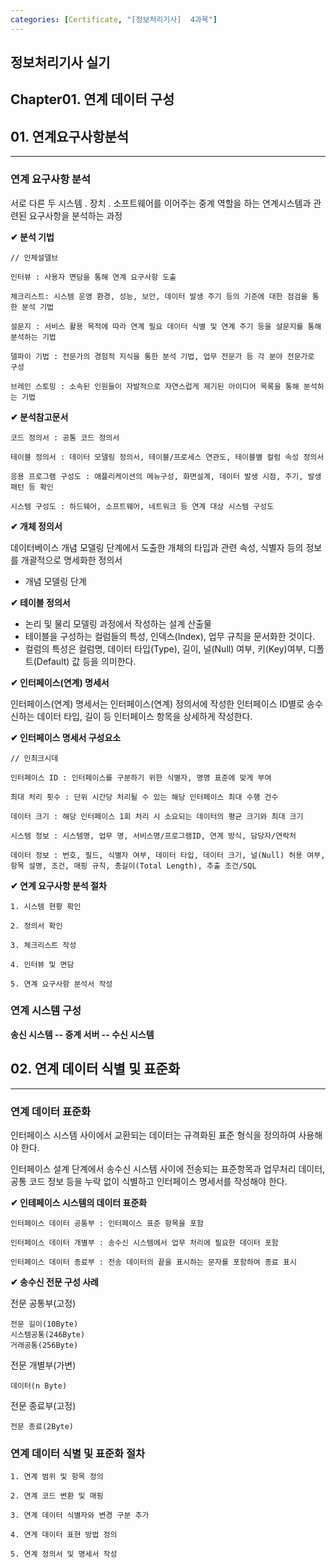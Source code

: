 ```yaml
---
categories: [Certificate, "[정보처리기사]  4과목"]
---
```


## 정보처리기사 실기

## Chapter01. 연계 데이터 구성

## 01. 연계요구사항분석

<hr>

### 연계 요구사항 분석

서로 다른 두 시스템 . 장치 . 소프트웨어를 이어주는 중계 역할을 하는 연계시스템과 관련된 요구사항을 분석하는 과정

**✔ 분석 기법**

```
// 인체설델브

인터뷰 : 사용자 면담을 통해 연계 요구사항 도출

체크리스트: 시스템 운영 환경, 성능, 보안, 데이터 발생 주기 등의 기준에 대한 점검을 통한 분석 기법

설문지 : 서비스 활용 목적에 따라 연계 필요 데이터 식별 및 연계 주기 등을 설문지를 통해 분석하는 기법

델파이 기법 : 전문가의 경험적 지식을 통한 분석 기법, 업무 전문가 등 각 분야 전문가로 구성

브레인 스토밍 : 소속된 인원들이 자발적으로 자연스럽게 제기된 아이디어 목록을 통해 분석하는 기법
```

**✔ 분석참고문서**

```
코드 정의서 : 공통 코드 정의서

테이블 정의서 : 데이터 모델링 정의서, 테이블/프로세스 연관도, 테이블별 컬럼 속성 정의서

응용 프로그램 구성도 : 애플리케이션의 메뉴구성, 화면설계, 데이터 발생 시점, 주기, 발생 패턴 등 확인

시스템 구성도 : 하드웨어, 소프트웨어, 네트워크 등 연계 대상 시스템 구성도
```

**✔ 개체 정의서**

데이터베이스 개념 모델링 단계에서 도출한 개체의 타입과 관련 속성, 식별자 등의 정보를 개괄적으로 명세화한 정의서

- 개념 모델링 단계

**✔ 테이블 정의서**

- 논리 및 물리 모델링 과정에서 작성하는 설계 산출물
- 테이블을 구성하는 컬럼들의 특성, 인덱스(Index), 업무 규칙을 문서화한 것이다.
- 컬럼의 특성은 컬럼명, 데이터 타입(Type), 길이, 널(Null) 여부, 키(Key)여부, 디폴트(Default) 값 등을 의미한다.

**✔ 인터페이스(연계) 명세서**

인터페이스(연계) 명세서는 인터페이스(연계) 정의서에 작성한 인터페이스 ID별로 송수신하는 데이터 타입, 길이 등 인터페이스 항목을 상세하게 작성한다.

**✔ 인터페이스 명세서 구성요소**

```
// 인최크시데

인터페이스 ID : 인터페이스를 구분하기 위한 식별자, 명명 표준에 맞게 부여

최대 처리 횟수 : 단위 시간당 처리될 수 있는 해당 인터페이스 최대 수행 건수

데이터 크기 : 해당 인터페이스 1회 처리 시 소요되는 데이터의 평균 크기와 최대 크기

시스템 정보 : 시스템명, 업무 명, 서비스명/프로그램ID, 연계 방식, 담당자/연락처

데이터 정보 : 번호, 필드, 식별자 여부, 데이터 타입, 데이터 크기, 널(Null) 허용 여부, 항목 설명, 조건, 매핑 규칙, 총길이(Total Length), 추출 조건/SQL
```

**✔ 연계 요구사항 분석 절차**

```
1. 시스템 현황 확인

2. 정의서 확인

3. 체크리스트 작성

4. 인터뷰 및 면담

5. 연계 요구사항 분석서 작성
```

### 연계 시스템 구성

**송신 시스템 -- 중계 서버 -- 수신 시스템**


## 02. 연계 데이터 식별 및 표준화

<hr>

### 연계 데이터 표준화

인터페이스 시스템 사이에서 교환되는 데이터는 규격화된 표준 형식을 정의하여 사용해야 한다.

인터페이스 설계 단계에서 송수신 시스템 사이에 전송되는 표준항목과 업무처리 데이터, 공통 코드 정보 등을 누락 없이 식별하고 인터페이스 명세서를 작성해야 한다.

**✔ 인테페이스 시스템의 데이터 표준화**

```
인터페이스 데이터 공통부 : 인터페이스 표준 항목을 포함

인터페이스 데이터 개별부 : 송수신 시스템에서 업무 처리에 필요한 데이터 포함

인터페이스 데이터 종료부 : 전송 데이터의 끝을 표시하는 문자를 포함하여 종료 표시
```

**✔ 송수신 전문 구성 사례**

전문 공통부(고정)

```
전문 길이(10Byte)
시스템공통(246Byte)
거래공통(256Byte)
```

전문 개별부(가변)
```
데이터(n Byte)
```

전문 종료부(고정)
```
전문 종료(2Byte)
```

### 연계 데이터 식별 및 표준화 절차

```
1. 연계 범위 및 항목 정의

2. 연계 코드 변환 및 매핑

3. 연계 데이터 식별자와 변경 구분 추가

4. 연게 데이터 표현 방법 정의

5. 연계 정의서 및 명세서 작성
```
